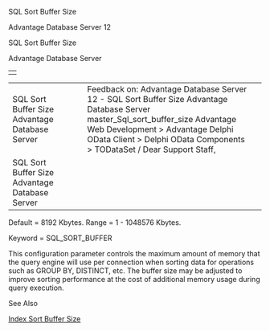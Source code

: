SQL Sort Buffer Size




Advantage Database Server 12  

SQL Sort Buffer Size

Advantage Database Server

|  |
| --- |
|  |

|  |  |  |  |  |
| --- | --- | --- | --- | --- |
| SQL Sort Buffer Size  Advantage Database Server |  |  | Feedback on: Advantage Database Server 12 - SQL Sort Buffer Size Advantage Database Server master\_Sql\_sort\_buffer\_size Advantage Web Development > Advantage Delphi OData Client > Delphi OData Components > TODataSet / Dear Support Staff, |  |
| SQL Sort Buffer Size  Advantage Database Server |  |  |  |  |

Default = 8192 Kbytes. Range = 1 - 1048576 Kbytes.

Keyword = SQL\_SORT\_BUFFER

This configuration parameter controls the maximum amount of memory that the query engine will use per connection when sorting data for operations such as GROUP BY, DISTINCT, etc. The buffer size may be adjusted to improve sorting performance at the cost of additional memory usage during query execution.

See Also

[Index Sort Buffer Size](master_index_sort_buffer_size_z_.htm)